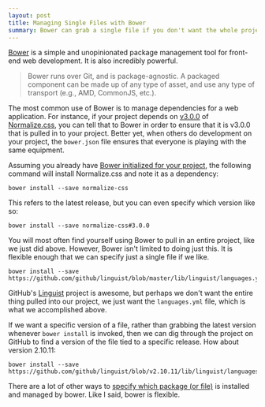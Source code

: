 ```yaml
---
layout: post
title: Managing Single Files with Bower
summary: Bower can grab a single file if you don't want the whole project
---
```


[Bower](http://bower.io/) is a simple and unopinionated package management
tool for front-end web development. It is also incredibly powerful.

> Bower runs over Git, and is package-agnostic. A packaged component can be
> made up of any type of asset, and use any type of transport (e.g., AMD,
> CommonJS, etc.).

The most common use of Bower is to manage dependencies for a web
application. For instance, if your project depends on
[v3.0.0](https://github.com/necolas/normalize.css/releases/tag/3.0.0) of
[Normalize.css](http://necolas.github.io/normalize.css/), you can tell that
to Bower in order to ensure that it is v3.0.0 that is pulled in to your
project. Better yet, when others do development on your project, the
`bower.json` file ensures that everyone is playing with the same equipment.

<!-- more -->

Assuming you already have [Bower initialized for your
project](http://bower.io/#defining-a-package), the following command will
install Normalize.css and note it as a dependency:

    bower install --save normalize-css

This refers to the latest release, but you can even specify which
version like so:

    bower install --save normalize-css#3.0.0

You will most often find yourself using Bower to pull in an entire
project, like we just did above. However, Bower isn't limited to
doing just this. It is flexible enough that we can specify just a
single file if we like.

    bower install --save https://github.com/github/linguist/blob/master/lib/linguist/languages.yml

GitHub's [Linguist](https://github.com/github/linguist) project
is awesome, but perhaps we don't want the entire thing pulled into our
project, we just want the `languages.yml` file, which is what we
accomplished above.

If we want a specific version of a file, rather than grabbing
the latest version whenever `bower install` is invoked,
then we can dig through the project on GitHub to find a version
of the file tied to a specific release. How about version 2.10.11:

    bower install --save https://github.com/github/linguist/blob/v2.10.11/lib/linguist/languages.yml

There are a lot of other ways to
[specify which package (or file)](http://bower.io/#installing-packages-and-dependencies)
is installed and managed by bower. Like I said, bower is flexible.
